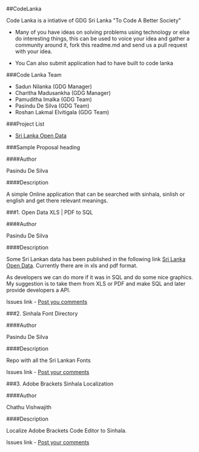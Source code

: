 ##CodeLanka

Code Lanka is a intiative of GDG Sri Lanka "To Code A Better Society"

*   Many of you have ideas on solving problems using technology or else do interesting things, this can be used to voice your idea and gather 
a community around it, fork this readme.md and send us a pull request with your idea.


*   You Can also submit application had to have built to code lanka


###Code Lanka Team

*   Sadun Nilanka (GDG Manager)
*   Charitha Madusankha (GDG Manager)
*   Pamuditha Imalka (GDG Team)
*   Pasindu De Silva (GDG Team)
*   Roshan Lakmal Elvitigala (GDG Team)


###Project List
*   [Sri Lanka Open Data](https://github.com/CodeLanka/codeLanka-Proposals/blob/master/README.md#1-open-data-xls--pdf-to-sql)




###Sample Proposal heading

####Author

Pasindu De Silva


####Description


A simple Online application that can be searched with sinhala, sinlish or english and get there relevant meanings.



###1. Open Data XLS | PDF to SQL

####Author


Pasindu De Silva


####Description


Some Sri Lankan data has been published in the following link [Sri Lanka Open Data](http://www.gov.lk/web/index.php?option=com_content&view=article&id=301&Itemid=423&lang=en). Currently there are in xls and pdf format.

As developers we can do more if it was in SQL and do some nice graphics. My suggestion is to take them from XLS or PDF and make SQL and later provide developers a API.

Issues link - [Post you comments](https://github.com/CodeLanka/codeLanka-Proposals/issues/2)




###2. Sinhala Font Directory 

####Author


Pasindu De Silva


####Description


Repo with all the Sri Lankan Fonts




Issues link - [Post your comments](https://github.com/CodeLanka/codeLanka-Proposals/issues/3)


###3. Adobe Brackets Sinhala Localization

####Author


Chathu Vishwajith


####Description


Localize Adobe Brackets Code Editor to Sinhala.




Issues link - [Post your comments](https://github.com/CodeLanka/codeLanka-Proposals/issues/6)
